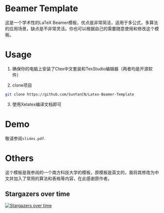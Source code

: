 # Beamer Template

这是一个学术性的LaTeX Beamer模板，优点是非常简洁，适用于多公式，多算法的应用场景，缺点是不非常灵活。你也可以根据自己的需要随意使用和修改这个模板。

# Usage

1. 确保你的电脑上安装了Ctex中文套装和TexStudio编辑器（两者均是开源软件）

2. clone项目
```bash
git clone https://github.com/SunYanCN/Latex-Beamer-Template
```
3. 使用Xelatex编译文档即可

# Demo

敬请参阅`slides.pdf`.

# Others

这个模板是我参阅的一个南方科技大学的模板，原模板是英文的，我将其修改为中文并加入了常用的算法和表格等内容，在此感谢原作者。

## Stargazers over time

[![Stargazers over time](https://starchart.cc/SunYanCN/BAND.svg)](https://starchart.cc/SunYanCN/BAND)
